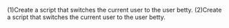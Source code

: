 (1)Create a script that switches the current user to the user betty. (2)Create a script that switches the current user to the user betty.
